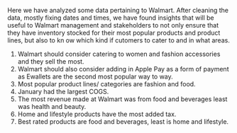 Here we have analyzed some data pertaining to Walmart. After cleaning the data, mostly fixing dates and times, we have found insights that will be useful to Walmart management and stakeholders to not only ensure that they have inventory stocked for their most popular products and product lines, but also to kn ow which kind if cutomers to cater to and in what areas.

1. Walmart should consider catering to women and fashion accessories and they sell the most.
2. Walmart should also consider adding in Apple Pay as a form of payment as Ewallets are the second most popular way to way.
3. Most popular product lines/ categories are fashion and food.
4. January had the largest COGS.
5. The most revenue made at Walmart was from food and beverages least was health and beauty.
6. Home and lifestyle products have the most added tax.
7. Best rated products are food and beverages, least is home and lifestyle.
